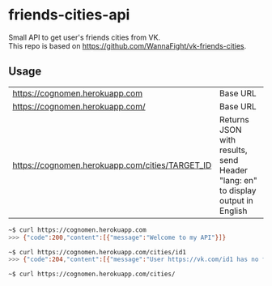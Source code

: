 # friends-cities-api
Small API to get user's friends cities from VK. \
This repo is based on https://github.com/WannaFight/vk-friends-cities.

## Usage
|                                |                                        |
|-----------------------------------------------|-------------------------|
|https://cognomen.herokuapp.com                 |Base URL                 |
|https://cognomen.herokuapp.com/                |Base URL                 |
|https://cognomen.herokuapp.com/cities/TARGET_ID|Returns JSON with results, send Header "lang: en" to display output in English|

```bash
~$ curl https://cognomen.herokuapp.com 
>>> {"code":200,"content":[{"message":"Welcome to my API"}]}

~$ curl https://cognomen.herokuapp.com/cities/id1 
>>> {"code":204,"content":[{"message":"User https://vk.com/id1 has no friends."}]}

~$ curl https://cognomen.herokuapp.com/cities/
```